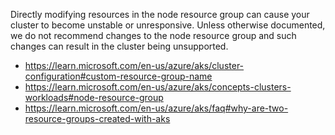 Directly modifying resources in the node resource group can cause your cluster to become unstable or unresponsive. Unless otherwise documented, we do not recommend changes to the node resource group and such changes can result in the cluster being unsupported.

- https://learn.microsoft.com/en-us/azure/aks/cluster-configuration#custom-resource-group-name
- https://learn.microsoft.com/en-us/azure/aks/concepts-clusters-workloads#node-resource-group
- https://learn.microsoft.com/en-us/azure/aks/faq#why-are-two-resource-groups-created-with-aks
